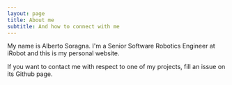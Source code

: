 ```yaml
---
layout: page
title: About me
subtitle: And how to connect with me
---
```


My name is Alberto Soragna.
I'm a Senior Software Robotics Engineer at iRobot and this is my personal website.

If you want to contact me with respect to one of my projects, fill an issue on its Github page.
